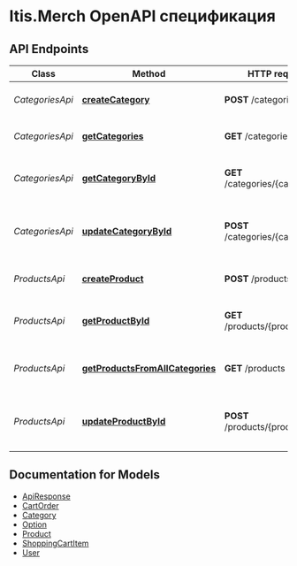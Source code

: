 # Itis.Merch OpenAPI спецификация

<a name="documentation-for-api-endpoints"></a>
## API Endpoints 


| Class | Method | HTTP request | Description |
|------------ | ------------- | ------------- | -------------|
| *CategoriesApi* | [**createCategory**](Apis/CategoriesApi.md#createcategory) | **POST** /categories | Метод создания новой категории. |
*CategoriesApi* | [**getCategories**](Apis/CategoriesApi.md#getcategories) | **GET** /categories | Метод получения всех категорий. |
*CategoriesApi* | [**getCategoryById**](Apis/CategoriesApi.md#getcategorybyid) | **GET** /categories/{category_id} | Метод получения категории по идентификатору. |
*CategoriesApi* | [**updateCategoryById**](Apis/CategoriesApi.md#updatecategorybyid) | **POST** /categories/{category_id} | Метод изменения / обновления существующей категории. |
| *ProductsApi* | [**createProduct**](Apis/ProductsApi.md#createproduct) | **POST** /products | Метод создания нового продукта. |
*ProductsApi* | [**getProductById**](Apis/ProductsApi.md#getproductbyid) | **GET** /products/{product_id} | Метод получения продукта по идентификатору. |
*ProductsApi* | [**getProductsFromAllCategories**](Apis/ProductsApi.md#getproductsfromallcategories) | **GET** /products | Метод получения продуктов всех категорий. |
*ProductsApi* | [**updateProductById**](Apis/ProductsApi.md#updateproductbyid) | **POST** /products/{product_id} | Метод изменения / обновления существующего продукта. |


<a name="documentation-for-models"></a>
## Documentation for Models

 - [ApiResponse](./Models/ApiResponse.md)
 - [CartOrder](./Models/CartOrder.md)
 - [Category](./Models/Category.md)
 - [Option](./Models/Option.md)
 - [Product](./Models/Product.md)
 - [ShoppingCartItem](./Models/ShoppingCartItem.md)
 - [User](./Models/User.md)
